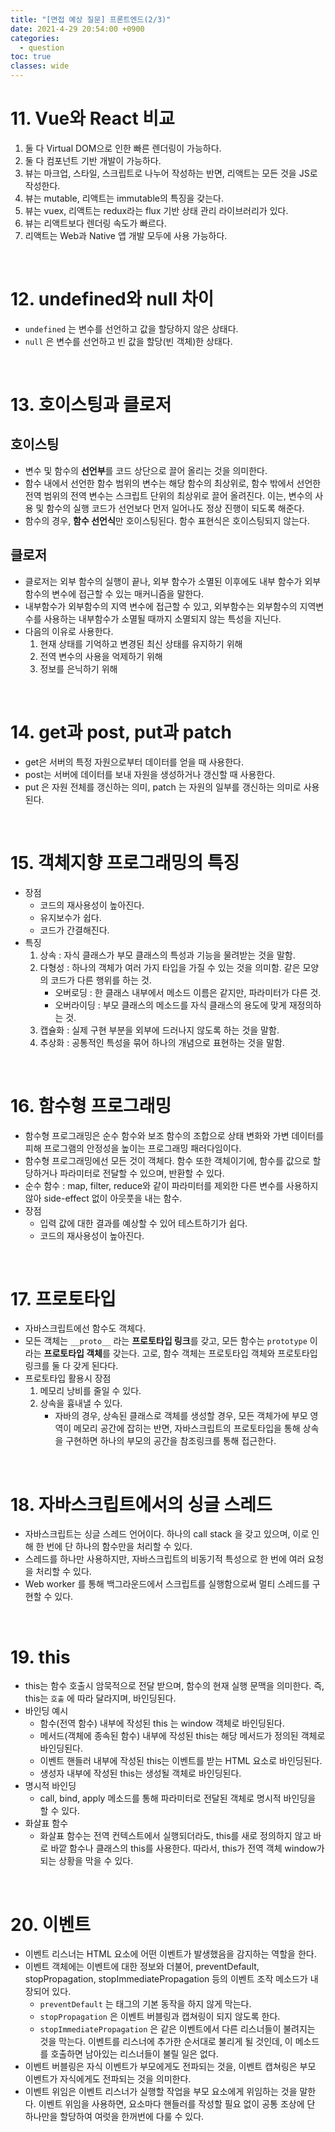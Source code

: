```yaml
---
title: "[면접 예상 질문] 프론트엔드(2/3)"
date: 2021-4-29 20:54:00 +0900
categories:
  - question
toc: true
classes: wide
---
```


# 11. Vue와 React 비교

1. 둘 다 Virtual DOM으로 인한 빠른 렌더링이 가능하다.
2. 둘 다 컴포넌트 기반 개발이 가능하다.
3. 뷰는 마크업, 스타일, 스크립트로 나누어 작성하는 반면, 리액트는 모든 것을 JS로 작성한다.
4. 뷰는 mutable, 리액트는 immutable의 특징을 갖는다.
5. 뷰는 vuex, 리액트는 redux라는 flux 기반 상태 관리 라이브러리가 있다.
6. 뷰는 리액트보다 렌더링 속도가 빠르다.
7. 리액트는 Web과 Native 앱 개발 모두에 사용 가능하다.

<br>

# 12. undefined와 null 차이

- `undefined` 는 변수를 선언하고 값을 할당하지 않은 상태다.
- `null` 은 변수를 선언하고 빈 값을 할당(빈 객체)한 상태다.

<br>

# 13. 호이스팅과 클로저

## 호이스팅

- 변수 및 함수의 **선언부**를 코드 상단으로 끌어 올리는 것을 의미한다.
- 함수 내에서 선언한 함수 범위의 변수는 해당 함수의 최상위로, 함수 밖에서 선언한 전역 범위의 전역 변수는 스크립트 단위의 최상위로 끌어 올려진다. 이는, 변수의 사용 및 함수의 실행 코드가 선언보다 먼저 일어나도 정상 진행이 되도록 해준다.
- 함수의 경우, **함수 선언식**만 호이스팅된다. 함수 표현식은 호이스팅되지 않는다.

## 클로저

- 클로저는 외부 함수의 실행이 끝나, 외부 함수가 소멸된 이후에도 내부 함수가 외부 함수의 변수에 접근할 수 있는 매커니즘을 말한다.
- 내부함수가 외부함수의 지역 변수에 접근할 수 있고, 외부함수는 외부함수의 지역변수를 사용하는 내부함수가 소멸될 때까지 소멸되지 않는 특성을 지닌다.
- 다음의 이유로 사용한다.
  1. 현재 상태를 기억하고 변경된 최신 상태를 유지하기 위해
  2. 전역 변수의 사용을 억제하기 위해
  3. 정보를 은닉하기 위해

<br>

# 14. get과 post, put과 patch

- get은 서버의 특정 자원으로부터 데이터를 얻을 때 사용한다.
- post는 서버에 데이터를 보내 자원을 생성하거나 갱신할 때 사용한다.
- put 은 자원 전체를 갱신하는 의미, patch 는 자원의 일부를 갱신하는 의미로 사용된다.

<br>

# 15. 객체지향 프로그래밍의 특징

- 장점
  - 코드의 재사용성이 높아진다.
  - 유지보수가 쉽다.
  - 코드가 간결해진다.
- 특징
  1. 상속 : 자식 클래스가 부모 클래스의 특성과 기능을 물려받는 것을 말함.
  2. 다형성 : 하나의 객체가 여러 가지 타입을 가질 수 있는 것을 의미함. 같은 모양의 코드가 다른 행위를 하는 것.
     - 오버로딩 : 한 클래스 내부에서 메소드 이름은 같지만, 파라미터가 다른 것.
     - 오버라이딩 : 부모 클래스의 메소드를 자식 클래스의 용도에 맞게 재정의하는 것.
  3. 캡슐화 : 실제 구현 부분을 외부에 드러나지 않도록 하는 것을 말함.
  4. 추상화 : 공통적인 특성을 묶어 하나의 개념으로 표현하는 것을 말함.

<br>

# 16. 함수형 프로그래밍

- 함수형 프로그래밍은 순수 함수와 보조 함수의 조합으로 상태 변화와 가변 데이터를 피해 프로그램의 안정성을 높이는 프로그래밍 패러다임이다.
- 함수형 프로그래밍에선 모든 것이 객체다. 함수 또한 객체이기에, 함수를 값으로 할당하거나 파라미터로 전달할 수 있으며, 반환할 수 있다.
- 순수 함수 : map, filter, reduce와 같이 파라미터를 제외한 다른 변수를 사용하지 않아 side-effect 없이 아웃풋을 내는 함수.
- 장점
  - 입력 값에 대한 결과를 예상할 수 있어 테스트하기가 쉽다.
  - 코드의 재사용성이 높아진다.

<br>

# 17. 프로토타입

- 자바스크립트에선 함수도 객체다.
- 모든 객체는 `__proto__` 라는 **프로토타입 링크**를 갖고, 모든 함수는 `prototype` 이라는 **프로토타입 객체**를 갖는다. 고로, 함수 객체는 프로토타입 객체와 프로토타입 링크를 둘 다 갖게 된다다.
- 프로토타입 활용시 장점
  1. 메모리 낭비를 줄일 수 있다.
  2. 상속을 흉내낼 수 있다.
     - 자바의 경우, 상속된 클래스로 객체를 생성할 경우, 모든 객체가에 부모 영역이 메모리 공간에 잡히는 반면, 자바스크립트의 프로토타입을 통해 상속을 구현하면 하나의 부모의 공간을 참조링크를 통해 접근한다.

<br>

# 18. 자바스크립트에서의 싱글 스레드

- 자바스크립트는 싱글 스레드 언어이다. 하나의 call stack 을 갖고 있으며, 이로 인해 한 번에 단 하나의 함수만을 처리할 수 있다.
- 스레드를 하나만 사용하지만, 자바스크립트의 비동기적 특성으로 한 번에 여러 요청을 처리할 수 있다.
- Web worker 를 통해 백그라운드에서 스크립트를 실행함으로써 멀티 스레드를 구현할 수 있다.

<br>

# 19. this

- this는 함수 호출시 암묵적으로 전달 받으며, 함수의 현재 실행 문맥을 의미한다. 즉, this는 `호출` 에 따라 달라지며, 바인딩된다.
- 바인딩 예시
  - 함수(전역 함수) 내부에 작성된 this 는 window 객체로 바인딩된다.
  - 메서드(객체에 종속된 함수) 내부에 작성된 this는 해당 메서드가 정의된 객체로 바인딩된다.
  - 이벤트 핸들러 내부에 작성된 this는 이벤트를 받는 HTML 요소로 바인딩된다.
  - 생성자 내부에 작성된 this는 생성될 객체로 바인딩된다.
- 명시적 바인딩
  - call, bind, apply 메소드를 통해 파라미터로 전달된 객체로 명시적 바인딩을 할 수 있다.
- 화살표 함수
  - 화살표 함수는 전역 컨텍스트에서 실행되더라도, this를 새로 정의하지 않고 바로 바깥 함수나 클래스의 this를 사용한다. 따라서, this가 전역 객체 window가 되는 상황을 막을 수 있다.

<br>

# 20. 이벤트

- 이벤트 리스너는 HTML 요소에 어떤 이벤트가 발생했음을 감지하는 역할을 한다.
- 이벤트 객체에는 이벤트에 대한 정보와 더불어, preventDefault, stopPropagation, stopImmediatePropagation 등의 이벤트 조작 메소드가 내장되어 있다.
  - `preventDefault` 는 태그의 기본 동작을 하지 않게 막는다.
  - `stopPropagation` 은 이벤트 버블링과 캡쳐링이 되지 않도록 한다.
  - `stopImmediatePropagation` 은 같은 이벤트에서 다른 리스너들이 불려지는 것을 막는다. 이벤트를 리스너에 추가한 순서대로 불리게 될 것인데, 이 메소드를 호출하면 남아있는 리스너들이 불릴 일은 없다.
- 이벤트 버블링은 자식 이벤트가 부모에게도 전파되는 것을, 이벤트 캡쳐링은 부모 이벤트가 자식에게도 전파되는 것을 의미한다.
- 이벤트 위임은 이벤트 리스너가 실행할 작업을 부모 요소에게 위임하는 것을 말한다. 이벤트 위임을 사용하면, 요소마다 핸들러를 작성할 필요 없이 공통 조상에 단 하나만을 할당하여 여럿을 한꺼번에 다룰 수 있다.
